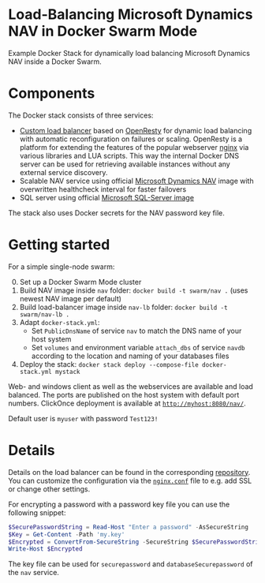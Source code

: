 Load-Balancing Microsoft Dynamics NAV in Docker Swarm Mode
===

Example Docker Stack for dynamically load balancing Microsoft Dynamics NAV inside a Docker Swarm.

# Components

The Docker stack consists of three services: 
- [Custom load balancer](https://github.com/lippertmarkus/windows-swarm-lb) based on [OpenResty](https://openresty.org/en/) for dynamic load balancing with automatic reconfiguration on failures or scaling. OpenResty is a platform for extending the features of the popular webserver [nginx](https://nginx.org) via various libraries and LUA scripts. This way the internal Docker DNS server can be used for retrieving available instances without any external service discovery.
- Scalable NAV service using official [Microsoft Dynamics NAV](https://store.docker.com/community/images/microsoft/dynamics-nav) image with overwritten healthcheck interval for faster failovers
- SQL server using official [Microsoft SQL-Server image](https://store.docker.com/community/images/microsoft/mssql-server-windows-express)

The stack also uses Docker secrets for the NAV password key file.

# Getting started

For a simple single-node swarm:

0. Set up a Docker Swarm Mode cluster
1. Build NAV image inside `nav` folder: `docker build -t swarm/nav .` (uses newest NAV image per default)
2. Build load-balancer image inside `nav-lb` folder: `docker build -t swarm/nav-lb .`
3. Adapt `docker-stack.yml`:
   - Set `PublicDnsName` of service `nav` to match the DNS name of your host system
   - Set `volumes` and environment variable `attach_dbs` of service `navdb` according to the location and naming of your databases files
4. Deploy the stack: `docker stack deploy --compose-file docker-stack.yml mystack`

Web- and windows client as well as the webservices are available and load balanced. The ports are published on the host system with default port numbers. ClickOnce deployment is available at [`http://myhost:8080/nav/`](http://myhostsys:8080/nav/).

Default user is `myuser` with password `Test123!`

# Details

Details on the load balancer can be found in the corresponding [repository](https://github.com/lippertmarkus/windows-swarm-lb). You can customize the configuration via the [`nginx.conf`](./nav-lb/nginx.conf) file to e.g. add SSL or change other settings. 

For encrypting a password with a password key file you can use the following snippet:
```powershell
$SecurePasswordString = Read-Host "Enter a password" -AsSecureString
$Key = Get-Content -Path 'my.key'
$Encrypted = ConvertFrom-SecureString -SecureString $SecurePasswordString -Key $Key
Write-Host $Encrypted
```
The key file can be used for `securepassword` and `databaseSecurepassword` of the `nav` service.